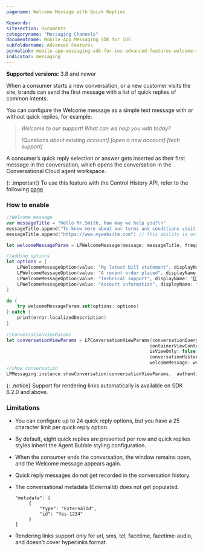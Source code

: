 ```yaml
---
pagename: Welcome Message with Quick Replies

Keywords:
sitesection: Documents
categoryname: "Messaging Channels"
documentname: Mobile App Messaging SDK for iOS
subfoldername: Advanced Features
permalink: mobile-app-messaging-sdk-for-ios-advanced-features-welcome-message-with-quick-replies.html
indicator: messaging
---
```


**Supported versions:** 3.8 and newer

When a consumer starts a new conversation, or a new customer visits the site, brands can send the first message with a list of quick replies of common intents.

You can configure the Welcome message as a simple text message with or without quick replies, for example: 

> *Welcome to our support! What can we help you with today?*   
> 
> *[Questions about existing account] [open a new account] [tech support]*

A consumer’s quick reply selection or answer gets inserted as their first message in the conversation, which opens the conversation in the Conversational Cloud agent workspace. 

{: .important}
To use this feature with the Control History API, refer to the following [page](mobile-app-messaging-sdk-for-ios-sdk-apis-control-history-apis.html#optional-code-sample-to-enable-welcome-message)

### How to enable

```swift
//Welcome message
var messageTitle = "Hello Mr.Smith, how may we help you?\n"
messageTitle.append("To know more about our terms and conditions visit:\n")
messageTitle.append("https://www.mywebsite.com") // this ability is only available on SDK 6.2.0 and Above

let welcomeMessageParam = LPWelcomeMessage(message: messageTitle, frequency: .everyConversation)

//adding options
let options = [
    LPWelcomeMessageOption(value: "My latest bill statement", displayName: "1️⃣ Bill"),
    LPWelcomeMessageOption(value: "A recent order placed", displayName: "2️⃣ Order"),
    LPWelcomeMessageOption(value: "Technical support", displayName: "3️⃣ Support"),
    LPWelcomeMessageOption(value: "Account information", displayName: "4️⃣ Account")
]

do {
    try welcomeMessageParam.set(options: options)
} catch {
    print(error.localizedDescription)
}
        
//ConversationViewParams
let conversationViewParams = LPConversationViewParams(conversationQuery: conversationQuery,
                                                     containerViewController: nil,
                                                     isViewOnly: false,
                                                     conversationHistoryControlParam: conversationHistoryControlParam,
                                                     welcomeMessage: welcomeMessageParam)
//show conversation
LPMessaging.instance.showConversation(conversationViewParams,  authenticationParams: authenticationParams)
```

{: .notice}
Support for rendering links automatically is available on SDK 6.2.0 and above.


### Limitations
- You can configure up to 24 quick reply options, but you have a 25 character limit per quick reply option.  

- By default, eight quick replies are presented per row and quick replies styles inherit the Agent Bubble styling configuration.

- When the consumer ends the conversation, the window remains open, and the Welcome message appears again.

- Quick reply messages do not get recorded in the conversation history.

- The conversational metadata (ExternalId) does not get populated.

   ```
   "metadata": [
        {
            "type": "ExternalId",
            "id": "Yes-1234"
        }
   ]
   ```

- Rendering links support only for url, sms, tel, facetime, facetime-audio, and doesn't cover hyperlinks format.